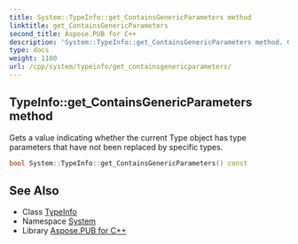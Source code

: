 ```yaml
---
title: System::TypeInfo::get_ContainsGenericParameters method
linktitle: get_ContainsGenericParameters
second_title: Aspose.PUB for C++
description: 'System::TypeInfo::get_ContainsGenericParameters method. Gets a value indicating whether the current Type object has type parameters that have not been replaced by specific types in C++.'
type: docs
weight: 1100
url: /cpp/system/typeinfo/get_containsgenericparameters/
---
```

## TypeInfo::get_ContainsGenericParameters method


Gets a value indicating whether the current Type object has type parameters that have not been replaced by specific types.

```cpp
bool System::TypeInfo::get_ContainsGenericParameters() const
```

## See Also

* Class [TypeInfo](../)
* Namespace [System](../../)
* Library [Aspose.PUB for C++](../../../)
